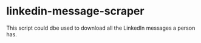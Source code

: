 # linkedin-message-scraper
This script could dbe used to download all the LinkedIn messages a person has.
